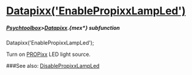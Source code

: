 # [Datapixx('EnablePropixxLampLed')](Datapixx-EnablePropixxLampLed) 
##### [Psychtoolbox](Psychtoolbox)>[Datapixx](Datapixx).{mex*} subfunction

Datapixx('EnablePropixxLampLed');

Turn on [PROPixx](PROPixx) LED light source.  
  


###See also:
[DisablePropixxLampLed](Datapixx-DisablePropixxLampLed)
